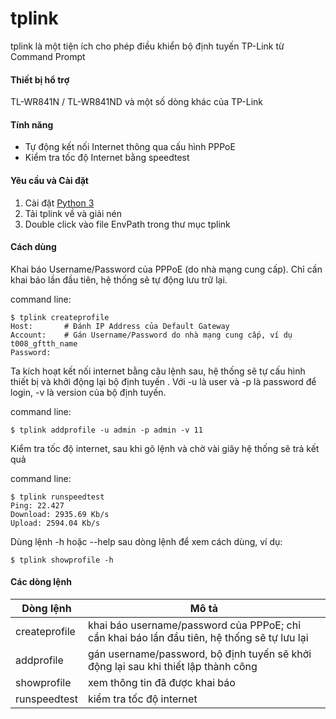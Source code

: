 # tplink

tplink là một tiện ích cho phép điều khiển bộ định tuyến TP-Link từ Command Prompt

#### Thiết bị hổ trợ

TL-WR841N / TL-WR841ND và một số dòng khác của TP-Link

#### Tính năng

- Tự động kết nối Internet thông qua cấu hình PPPoE
- Kiểm tra tốc độ Internet bằng speedtest
#### Yêu cầu và Cài đặt

1. Cài đặt [Python 3](https://www.python.org/downloads/windows/)
2. Tải tplink về và giải nén
3. Double click vào file EnvPath trong thư mục tplink


#### Cách dùng

Khai báo Username/Password của PPPoE (do nhà mạng cung cấp). Chỉ cần khai báo lần đầu tiên, hệ thống sẽ tự động lưu trữ lại. 

command line:

```shell
$ tplink createprofile
Host:		# Đánh IP Address của Default Gateway
Account: 	# Gán Username/Password do nhà mạng cung cấp, ví dụ t008_gftth_name
Password:	
```

Ta kích hoạt kết nối internet bằng câu lệnh sau, hệ thống sẽ tự cấu hình thiết bị và khởi động lại bộ định tuyến . Với -u là user và -p là password để login,  -v là version của bộ định tuyến.

command line:

```shell
$ tplink addprofile -u admin -p admin -v 11
```

Kiểm tra tốc độ internet, sau khi gõ lệnh và chờ vài giây hệ thống sẽ trả kết quả

command line:

```shell
$ tplink runspeedtest
Ping: 22.427	
Download: 2935.69 Kb/s
Upload: 2594.04 Kb/s
```

Dùng lệnh -h hoặc --help sau dòng lệnh để xem cách dùng, ví dụ:

```shell
$ tplink showprofile -h
```

#### Các dòng lệnh

| Dòng lệnh     | Mô tả                                                        |
| ------------- | ------------------------------------------------------------ |
| createprofile | khai báo username/password của PPPoE; chỉ cần khai báo lần đầu tiên, hệ thống sẽ tự lưu lại |
| addprofile    | gán username/password, bộ định tuyến sẽ khởi động lại sau khi thiết lập thành công |
| showprofile   | xem thông tin đã được khai báo                               |
| runspeedtest  | kiểm tra tốc độ internet                                     |

